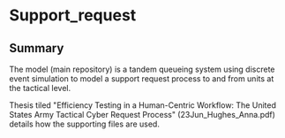 # Support_request

## Summary

The model (main repository) is a tandem queueing system using discrete event simulation to model a support request process to and from units at the tactical level.

Thesis tiled "Efficiency Testing in a Human-Centric Workflow: The United States Army Tactical Cyber Request Process" (23Jun_Hughes_Anna.pdf) details how the supporting files are used.
